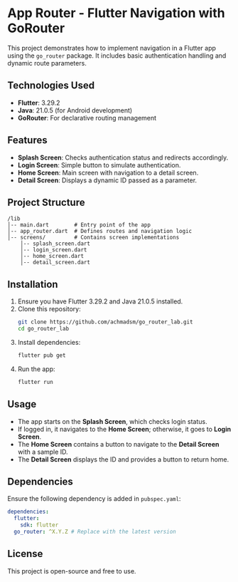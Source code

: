 # App Router - Flutter Navigation with GoRouter

This project demonstrates how to implement navigation in a Flutter app using the `go_router` package. It includes basic authentication handling and dynamic route parameters.

## Technologies Used
- **Flutter**: 3.29.2
- **Java**: 21.0.5 (for Android development)
- **GoRouter**: For declarative routing management

## Features
- **Splash Screen**: Checks authentication status and redirects accordingly.
- **Login Screen**: Simple button to simulate authentication.
- **Home Screen**: Main screen with navigation to a detail screen.
- **Detail Screen**: Displays a dynamic ID passed as a parameter.

## Project Structure
```
/lib
│-- main.dart        # Entry point of the app
│-- app_router.dart  # Defines routes and navigation logic
│-- screens/         # Contains screen implementations
    │-- splash_screen.dart
    │-- login_screen.dart
    │-- home_screen.dart
    │-- detail_screen.dart
```

## Installation
1. Ensure you have Flutter 3.29.2 and Java 21.0.5 installed.
2. Clone this repository:
   ```sh
   git clone https://github.com/achmadsm/go_router_lab.git
   cd go_router_lab
   ```
3. Install dependencies:
   ```sh
   flutter pub get
   ```
4. Run the app:
   ```sh
   flutter run
   ```

## Usage
- The app starts on the **Splash Screen**, which checks login status.
- If logged in, it navigates to the **Home Screen**; otherwise, it goes to **Login Screen**.
- The **Home Screen** contains a button to navigate to the **Detail Screen** with a sample ID.
- The **Detail Screen** displays the ID and provides a button to return home.

## Dependencies
Ensure the following dependency is added in `pubspec.yaml`:
```yaml
dependencies:
  flutter:
    sdk: flutter
  go_router: ^X.Y.Z # Replace with the latest version
```

## License
This project is open-source and free to use.

